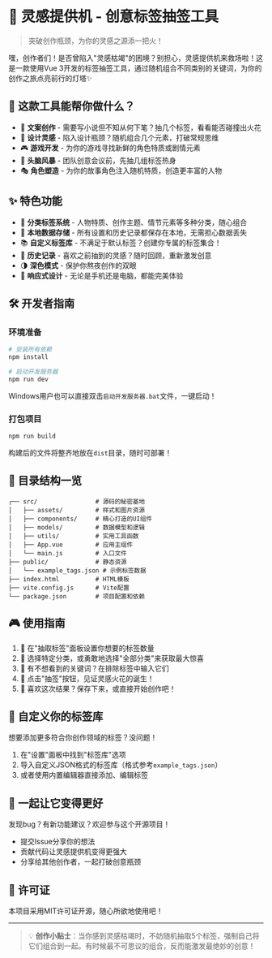 # 🎲 灵感提供机 - 创意标签抽签工具

> 突破创作瓶颈，为你的灵感之源添一把火！

嘿，创作者们！是否曾陷入"灵感枯竭"的困境？别担心，灵感提供机来救场啦！这是一款使用Vue 3开发的标签抽签工具，通过随机组合不同类别的关键词，为你的创作之旅点亮前行的灯塔✨

## 🚀 这款工具能帮你做什么？

- 📝 **文案创作** - 需要写小说但不知从何下笔？抽几个标签，看看能否碰撞出火花
- 🎨 **设计灵感** - 陷入设计瓶颈？随机组合几个元素，打破常规思维
- 🎮 **游戏开发** - 为你的游戏寻找新鲜的角色特质或剧情元素
- 🎯 **头脑风暴** - 团队创意会议前，先抽几组标签热身
- 🎭 **角色塑造** - 为你的故事角色注入随机特质，创造更丰富的人物

## ✨ 特色功能

- 🧩 **分类标签系统** - 人物特质、创作主题、情节元素等多种分类，随心组合
- 💾 **本地数据存储** - 所有设置和历史记录都保存在本地，无需担心数据丢失
- 📚 **自定义标签库** - 不满足于默认标签？创建你专属的标签集合！
- 🔄 **历史记录** - 喜欢之前抽到的灵感？随时回顾，重新激发创意
- 🌗 **深色模式** - 保护你熬夜创作的双眼
- 📱 **响应式设计** - 无论是手机还是电脑，都能完美体验

## 🛠️ 开发者指南

### 环境准备

```bash
# 安装所有依赖
npm install

# 启动开发服务器
npm run dev
```

Windows用户也可以直接双击`启动开发服务器.bat`文件，一键启动！

### 打包项目

```bash
npm run build
```

构建后的文件将整齐地放在`dist`目录，随时可部署！

## 📂 目录结构一览

```
┌── src/                # 源码的秘密基地
│   ├── assets/         # 样式和图片资源
│   ├── components/     # 精心打造的UI组件
│   ├── models/         # 数据模型和逻辑
│   ├── utils/          # 实用工具函数
│   ├── App.vue         # 应用主组件
│   └── main.js         # 入口文件
├── public/             # 静态资源
│   └── example_tags.json # 示例标签数据
├── index.html          # HTML模板
├── vite.config.js      # Vite配置
└── package.json        # 项目配置和依赖
```

## 🎮 使用指南

1. 🔢 在"抽取标签"面板设置你想要的标签数量
2. 📑 选择特定分类，或勇敢地选择"全部分类"来获取最大惊喜
3. 🚫 有不想看到的关键词？在排除标签中输入它们
4. 🎯 点击"抽签"按钮，见证灵感火花的诞生！
5. 📝 喜欢这次结果？保存下来，或直接开始创作吧！

## 🔧 自定义你的标签库

想要添加更多符合你创作领域的标签？没问题！

1. 在"设置"面板中找到"标签库"选项
2. 导入自定义JSON格式的标签库（格式参考`example_tags.json`）
3. 或者使用内置编辑器直接添加、编辑标签

## 🤝 一起让它变得更好

发现bug？有新功能建议？欢迎参与这个开源项目！

- 提交Issue分享你的想法
- 贡献代码让灵感提供机变得更强大
- 分享给其他创作者，一起打破创意瓶颈

## 📜 许可证

本项目采用MIT许可证开源，随心所欲地使用吧！

---

> 💡 **创作小贴士**：当你感到灵感枯竭时，不妨随机抽取5个标签，强制自己将它们组合到一起。有时候最不可思议的组合，反而能激发最绝妙的创意！ 
